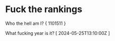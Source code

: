 # Fuck the rankings

Who the hell am I?
{ 1101511 }

What fucking year is it?
[ 2024-05-25T13:10:00Z ]
